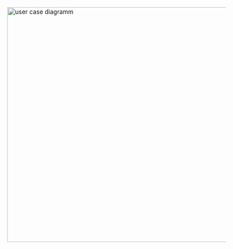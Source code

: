 <img width="880" height="542" alt="user case diagramm" src="https://github.com/user-attachments/assets/d2fad83d-954f-4195-9976-9a699f772e2d" />
